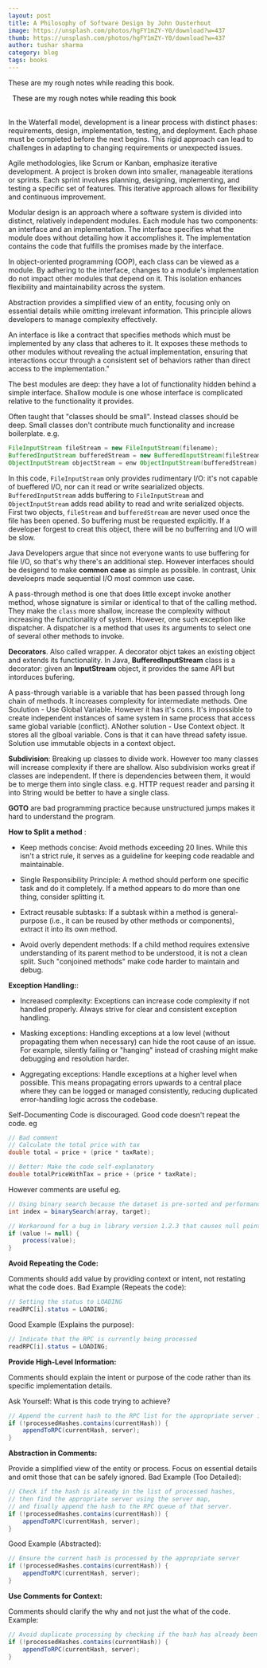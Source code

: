 ```yaml
---
layout: post
title: A Philosophy of Software Design by John Ousterhout
image: https://unsplash.com/photos/hgFY1mZY-Y0/download?w=437
thumb: https://unsplash.com/photos/hgFY1mZY-Y0/download?w=437
author: tushar sharma
category: blog
tags: books
---
```


These are my rough notes while reading this book.<!-- truncate_here -->

<link rel="stylesheet" href="{{ root_url }}/css/books.css" />

<!-- disclaimer -->
<div style="margin: 0 auto" class="cl disclaimer">
<span style="color:black"> &nbsp;&nbsp;These are my rough notes while reading this book
</span> 
</div> <br>

In the Waterfall model, development is a linear process with distinct phases: requirements, design, implementation, testing, and deployment. Each phase must be completed before the next begins. This rigid approach can lead to challenges in adapting to changing requirements or unexpected issues.

Agile methodologies, like Scrum or Kanban, emphasize iterative development. A project is broken down into smaller, manageable iterations or sprints. Each sprint involves planning, designing, implementing, and testing a specific set of features. This iterative approach allows for flexibility and continuous improvement.

Modular design is an approach where a software system is divided into distinct, relatively independent modules. Each module has two components: an interface and an implementation. The interface specifies what the module does without detailing how it accomplishes it. The implementation contains the code that fulfills the promises made by the interface.

In object-oriented programming (OOP), each class can be viewed as a module. By adhering to the interface, changes to a module's implementation do not impact other modules that depend on it. This isolation enhances flexibility and maintainability across the system.

Abstraction provides a simplified view of an entity, focusing only on essential details while omitting irrelevant information. This principle allows developers to manage complexity effectively.

An interface is like a contract that specifies methods which must be implemented by any class that adheres to it. It exposes these methods to other modules without revealing the actual implementation, ensuring that interactions occur through a consistent set of behaviors rather than direct access to the implementation."

The best modules are deep: they have a lot of functionality hidden behind a simple interface. Shallow module is one whose interface is complicated relative to the functionality it provides.

Often taught that "classes should be small". Instead classes should be deep. Small classes don't contribute much functionality and increase boilerplate. e.g. 


```java
FileInputStream fileStream = new FileInputStream(filename);
BufferedInputStream bufferedStream = new BufferedInputStream(fileStream);
ObjectInputStream objectStream = enw ObjectInputStream(bufferedStream);
```

In this code, `FileInputStream` only provides rudimentary I/O: it's not capable of bueffered I/O, nor can it read or write searialized objects. `BufferedInputStream` adds buffering to `FileInputStream` and `ObjectInputStream` adds read ability to read and write serialized objects. First two objects, `fileStream` and `bufferedStream` are never used once the file has been opened. So buffering must be requested explicitly. If a developer forgest to creat this object, there will be no bufferring and I/O will be slow.

Java Developers argue that since not everyone wants to use buffering for file I/O, so that's why there's an additional step. However interfaces should be desigend to make **common case** as simple as possible. In contrast, Unix develoeprs made sequential I/O most common use case. 

A pass-through method is one that does little except invoke another method, whose signature is similar or identical to that of the calling method. They make the `class` more shallow, increase the complexity without increasing the functionality of system. However, one such exception like dispatcher. A dispatcher is a method that uses its arguments to select one of several other methods to invoke. 

**Decorators**. Also called wrapper. A decorator objct takes an existing object and extends its functionality. In Java, **BufferedInputStream** class is a decorator: given an **InputStream** object, it provides the same API but intorduces bufering. 

A pass-through variable is a variable that has been passed through long chain of methods. It increases complexity for intermediate methods. One Soulution - Use Global Variable. However it has it's cons. It's impossible to create independent instances of same system in same process that access same global variable (conflict). ANother solution - Use Context object. It stores all the glboal variable. Cons is that it can have thread safety issue. Solution use immutable objects in a context object.  

**Subdivision**: Breaking up classes to divide work. However too many classes will increase complexity if there are shallow. Also subdivision works great if classes are independent. If there is dependencies between them, it would be to merge them into single class. e.g. HTTP request reader and parsing it into String would be better to have a single class.

**GOTO** are bad programming practice because unstructured jumps makes it hard to understand the program.

**How to Split a method** : 

- Keep methods concise: Avoid methods exceeding 20 lines. While this isn't a strict rule, it serves as a guideline for keeping code readable and maintainable. 

- Single Responsibility Principle: A method should perform one specific task and do it completely. If a method appears to do more than one thing, consider splitting it. 

- Extract reusable subtasks: If a subtask within a method is general-purpose (i.e., it can be reused by other methods or components), extract it into its own method.

- Avoid overly dependent methods: If a child method requires extensive understanding of its parent method to be understood, it is not a clean split. Such "conjoined methods" make code harder to maintain and debug.

**Exception Handling:**:

- Increased complexity: Exceptions can increase code complexity if not handled properly. Always strive for clear and consistent exception handling.

- Masking exceptions: Handling exceptions at a low level (without propagating them when necessary) can hide the root cause of an issue. For example, silently failing or "hanging" instead of crashing might make debugging and resolution harder.

- Aggregating exceptions: Handle exceptions at a higher level when possible. This means propagating errors upwards to a central place where they can be logged or managed consistently, reducing duplicated error-handling logic across the codebase.


Self-Documenting Code is discouraged. Good code doesn't repeat the code. eg 

```java
// Bad comment
// Calculate the total price with tax
double total = price + (price * taxRate);

// Better: Make the code self-explanatory
double totalPriceWithTax = price + (price * taxRate);
```

However comments are useful eg.

```java
// Using binary search because the dataset is pre-sorted and performance is critical
int index = binarySearch(array, target);

// Workaround for a bug in library version 1.2.3 that causes null pointer exceptions
if (value != null) {
    process(value);
}
```

**Avoid Repeating the Code:**

Comments should add value by providing context or intent, not restating what the code does. Bad Example (Repeats the code):

```java
// Setting the status to LOADING
readRPC[i].status = LOADING;
```

Good Example (Explains the purpose):

```java
// Indicate that the RPC is currently being processed
readRPC[i].status = LOADING;
```

**Provide High-Level Information:**

Comments should explain the intent or purpose of the code rather than its specific implementation details.

Ask Yourself: What is this code trying to achieve?

```java
// Append the current hash to the RPC list for the appropriate server if it hasn’t been processed yet
if (!processedHashes.contains(currentHash)) {
    appendToRPC(currentHash, server);
}
```

**Abstraction in Comments:**

Provide a simplified view of the entity or process. Focus on essential details and omit those that can be safely ignored. Bad Example (Too Detailed):

```java
// Check if the hash is already in the list of processed hashes, 
// then find the appropriate server using the server map, 
// and finally append the hash to the RPC queue of that server.
if (!processedHashes.contains(currentHash)) {
    appendToRPC(currentHash, server);
}
```

Good Example (Abstracted):

```java
// Ensure the current hash is processed by the appropriate server
if (!processedHashes.contains(currentHash)) {
    appendToRPC(currentHash, server);
}
```

**Use Comments for Context:**

Comments should clarify the why and not just the what of the code. Example:

```java
// Avoid duplicate processing by checking if the hash has already been handled
if (!processedHashes.contains(currentHash)) {
    appendToRPC(currentHash, server);
}
```